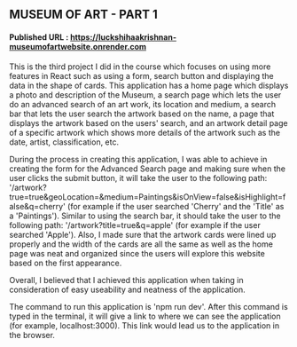 ## MUSEUM OF ART - PART 1

#### Published URL : https://luckshihaakrishnan-museumofartwebsite.onrender.com

This is the third project I did in the course which focuses on using more features in React such as using a form, search button and displaying the data in the shape of cards. This application has a home page which displays a photo and description of the Museum, a search page which lets the user do an advanced search of an art work, its location and medium, a search bar that lets the user search the artwork based on the name, a page that displays the artwork based on the users' search, and an artwork detail page of a specific artwork which shows more details of the artwork such as the date, artist, classification, etc.

During the process in creating this application, I was able to achieve in creating the form for the Advanced Search page and making sure when the user clicks the submit button, it will take the user to the following path: '/artwork?true=true&geoLocation=&medium=Paintings&isOnView=false&isHighlight=false&q=cherry' (for example if the user searched 'Cherry' and the 'Title' as a 'Paintings'). Similar to using the search bar, it should take the user to the following path: '/artwork?title=true&q=apple' (for example if the user searched 'Apple'). Also, I made sure that the artwork cards were lined up properly and the width of the cards are all the same as well as the home page was neat and organized since the users will explore this website based on the first appearance.

Overall, I believed that I achieved this application when taking in consideration of easy useability and neatness of the application. 

The command to run this application is 'npm run dev'. After this command is typed in the terminal, it will give a link to where we can see the application (for example, localhost:3000). This link would lead us to the application in the browser.



